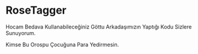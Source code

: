# RoseTagger
Hocam Bedava Kullanabileceğiniz Göttu Arkadaşımızın Yaptığı Kodu Sizlere Sunuyorum.

Kimse Bu Orospu Çocuğuna Para Yedirmesin.
